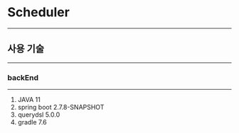 # Scheduler

-------

## 사용 기술

--------

### backEnd

---------

1. JAVA 11
2. spring boot 2.7.8-SNAPSHOT
3. querydsl 5.0.0
4. gradle 7.6